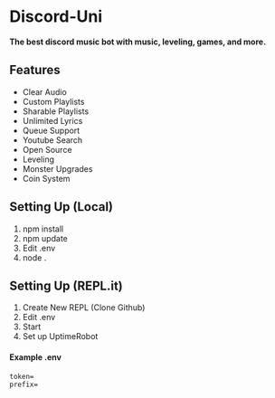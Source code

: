 # Discord-Uni
**The best discord music bot with music, leveling, games, and more.**

## Features 
- Clear Audio
- Custom Playlists
- Sharable Playlists
- Unlimited Lyrics
- Queue Support
- Youtube Search
- Open Source
- Leveling
- Monster Upgrades
- Coin System

## Setting Up (Local)

1. npm install
2. npm update
3. Edit .env
4. node .

## Setting Up (REPL.it)

1. Create New REPL (Clone Github)
2. Edit .env
3. Start
4. Set up UptimeRobot
#### Example .env

```
token=
prefix=
```